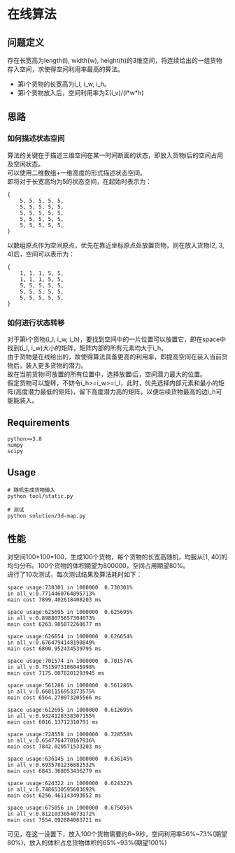 # 在线算法
## 问题定义
存在长宽高为length(l), width(w), height(h)的3维空间，将连续给出的一组货物存入空间，求使得空间利用率最高的算法。  
- 第i个货物的长宽高为i_l, i_w, i_h。
- 第i个货物放入后，空间利用率为Σ(i_v)/(l\*w\*h)
## 思路
### 如何描述状态空间
算法的关键在于描述三维空间在某一时间断面的状态，即放入货物i后的空间占用及空闲状态。  
可以使用二维数组+一维高度的形式描述状态空间。  
即将对于长宽高均为5的状态空间，在起始时表示为：
```
{
    5, 5, 5, 5, 5,
    5, 5, 5, 5, 5,
    5, 5, 5, 5, 5,
    5, 5, 5, 5, 5,
    5, 5, 5, 5, 5,
}
```
以数组原点作为空间原点，优先在靠近坐标原点处放置货物，则在放入货物(2, 3, 4)后，空间可以表示为：
```
{
    1, 1, 1, 5, 5,
    1, 1, 1, 5, 5,
    5, 5, 5, 5, 5,
    5, 5, 5, 5, 5,
    5, 5, 5, 5, 5,
}
```
### 如何进行状态转移
对于第i个货物(i_l, i_w, i_h)，要找到空间中的一片位置可以放置它，即在space中找到(i_l, i_w)大小的矩阵，矩阵内部的所有元素均大于i_h。  
由于货物是在线给出的，故使得算法具备更高的利用率，即提高空间在装入当前货物后，装入更多货物的潜力。  
故在当前货物i可放置的所有位置中，选择放置i后，空间潜力最大的位置。  
假定货物可以旋转，不妨令i_h>=i_w>=i_l，此时，优先选择内部元素和最小的矩阵(高度潜力最低的矩阵)，留下高度潜力高的矩阵，以便后续货物最高的边i_h可能能装入。
## Requirements
```
python>=3.8
numpy
scipy
```
## Usage
```
# 随机生成货物输入
python tool/static.py

# 测试
python solution/3d-map.py
```
## 性能
对空间100\*100\*100，生成100个货物，每个货物的长宽高随机，均服从[1, 40]的均匀分布。100个货物的体积期望为800000，空间占用期望80%。  
进行了10次测试，每次测试结果及算法耗时如下：
```
space usage:730301 in 1000000  0.730301%
in all_v:0.7714460764895713%
main cost 7899.402618408203 ms

space usage:625695 in 1000000  0.625695%
in all_v:0.8988075657304073%
main cost 6263.985872268677 ms

space usage:626654 in 1000000  0.626654%
in all_v:0.6764794148190849%
main cost 6800.952434539795 ms

space usage:701574 in 1000000  0.701574%
in all_v:0.7515973106045998%
main cost 7175.0078201293945 ms

space usage:561286 in 1000000  0.561286%
in all_v:0.6681156953373575%
main cost 6564.270973205566 ms

space usage:612695 in 1000000  0.612695%
in all_v:0.9324128338307155%
main cost 6016.13712310791 ms

space usage:728558 in 1000000  0.728558%
in all_v:0.6547764770167936%
main cost 7842.029571533203 ms

space usage:636145 in 1000000  0.636145%
in all_v:0.6935781236882532%
main cost 6843.368053436279 ms

space usage:624322 in 1000000  0.624322%
in all_v:0.7486530595603692%
main cost 6256.461143493652 ms

space usage:675056 in 1000000  0.675056%
in all_v:0.8121033054073172%
main cost 7554.092884063721 ms

```
可见，在这一设置下，放入100个货物需要约6~9秒，空间利用率56%~73%(期望80%)，放入的体积占总货物体积的65%~93%(期望100%)